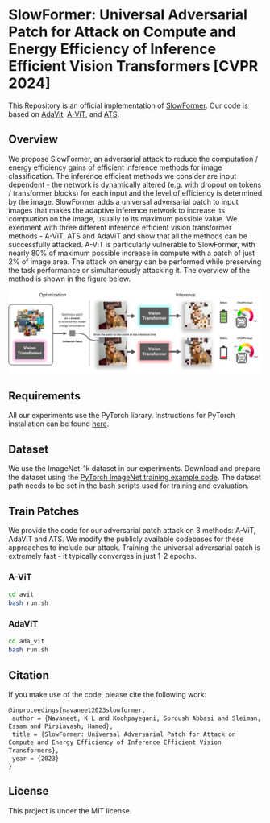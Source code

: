 # SlowFormer: Universal Adversarial Patch for Attack on Compute and Energy Efficiency of Inference Efficient Vision Transformers [CVPR 2024]


This Repository is an official implementation of [SlowFormer](https://arxiv.org/abs/2310.02544).
Our code is based on [AdaVit](https://github.com/MengLcool/AdaViT), [A-ViT](https://github.com/NVlabs/A-ViT), and [ATS](https://adaptivetokensampling.github.io/). 

## Overview
We propose SlowFormer, an adversarial attack to reduce the computation / energy efficiency gains of efficient inference methods for image classification. The inference efficient methods we consider are input dependent - the network is dynamically altered (e.g. with dropout on tokens / transformer blocks) for each input and the level of efficiency is determined by the image. SlowFormer adds a universal adversarial patch to input images that makes the adaptive inference network to increase its compuation on the image, usually to its maximum possible value. We exeriment with three different inference efficient vision transformer methods - A-ViT, ATS and AdaViT and show that all the methods can be successfully attacked. A-ViT is particularly vulnerable to SlowFormer, with nearly 80% of maximum possible increase in compute with a patch of just 2% of image area. The attack on energy can be performed while preserving the task performance or simultaneously attacking it. The overview of the method is shown in the figure below.

![](teaser_SlowFormer3.jpg)

## Requirements

All our experiments use the PyTorch library. Instructions for PyTorch installation can be found [here](https://pytorch.org/). 

## Dataset

We use the ImageNet-1k dataset in our experiments. Download and prepare the dataset using the [PyTorch ImageNet training example code](https://github.com/pytorch/examples/tree/master/imagenet). The dataset path needs to be set in the bash scripts used for training and evaluation.

## Train Patches

We provide the code for our adversarial patch attack on 3 methods: A-ViT,
AdaViT and ATS. We modify the publicly available codebases for these approaches
to include our attack. Training the universal adversarial patch is extremely fast - it typically converges in just 1-2 epochs.  

### A-ViT

```sh
cd avit
bash run.sh
```

### AdaViT

```sh
cd ada_vit
bash run.sh
```

## Citation

If you make use of the code, please cite the following work:
```
@inproceedings{navaneet2023slowformer,
 author = {Navaneet, K L and Koohpayegani, Soroush Abbasi and Sleiman, Essam and Pirsiavash, Hamed},
 title = {SlowFormer: Universal Adversarial Patch for Attack on Compute and Energy Efficiency of Inference Efficient Vision Transformers},
 year = {2023}
}
```

## License

This project is under the MIT license.
